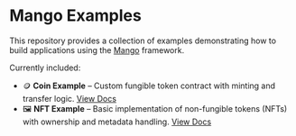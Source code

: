 # Mango Examples

This repository provides a collection of examples demonstrating how to build applications using the [Mango](https://github.com/MangoNet-Labs/mango) framework.

Currently included:

- 🪙 **Coin Example** – Custom fungible token contract with minting and transfer logic. [View Docs](https://docs.mangonet.io/docs/developers/move/coins-and-tokens)
- 🖼️ **NFT Example** – Basic implementation of non-fungible tokens (NFTs) with ownership and metadata handling. [View Docs](https://docs.mangonet.io/docs/developers/move/nfts)
